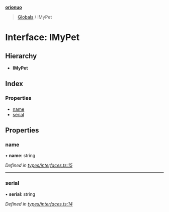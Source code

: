 **[orionuo](../README.md)**

> [Globals](../globals.md) / IMyPet

# Interface: IMyPet

## Hierarchy

* **IMyPet**

## Index

### Properties

* [name](imypet.md#name)
* [serial](imypet.md#serial)

## Properties

### name

•  **name**: string

*Defined in [types/interfaces.ts:15](https://github.com/msviha/orionuo/blob/1e2926d/src/types/interfaces.ts#L15)*

___

### serial

•  **serial**: string

*Defined in [types/interfaces.ts:14](https://github.com/msviha/orionuo/blob/1e2926d/src/types/interfaces.ts#L14)*
